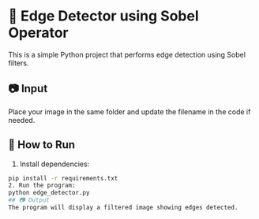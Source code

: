 # 🧠 Edge Detector using Sobel Operator

This is a simple Python project that performs edge detection using Sobel filters.

## 📷 Input

Place your image in the same folder and update the filename in the code if needed.

## 🚀 How to Run

1. Install dependencies:
```bash
pip install -r requirements.txt
2. Run the program: 
python edge_detector.py
## 📷 Output
The program will display a filtered image showing edges detected.
